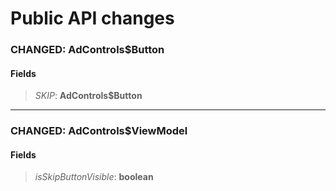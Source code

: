 # Public API changes
### CHANGED:  AdControls$Button
#### Fields


> *SKIP*: **AdControls$Button**




-----

### CHANGED:  AdControls$ViewModel
#### Fields


> *isSkipButtonVisible*: **boolean**


